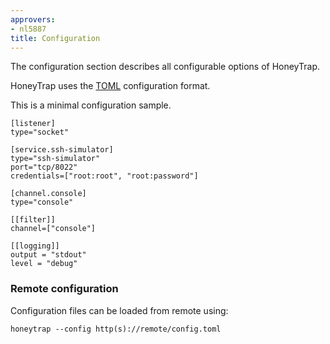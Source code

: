 ```yaml
---
approvers:
- nl5887
title: Configuration
---
```


The configuration section describes all configurable options of HoneyTrap.

HoneyTrap uses the [TOML](https://github.com/toml-lang/toml) configuration format.

This is a minimal configuration sample.

```
[listener]
type="socket"

[service.ssh-simulator]
type="ssh-simulator"
port="tcp/8022"
credentials=["root:root", "root:password"]

[channel.console]
type="console"

[[filter]]
channel=["console"]

[[logging]]
output = "stdout"
level = "debug"
```

### Remote configuration
Configuration files can be loaded from remote using: 

```
honeytrap --config http(s)://remote/config.toml
```

